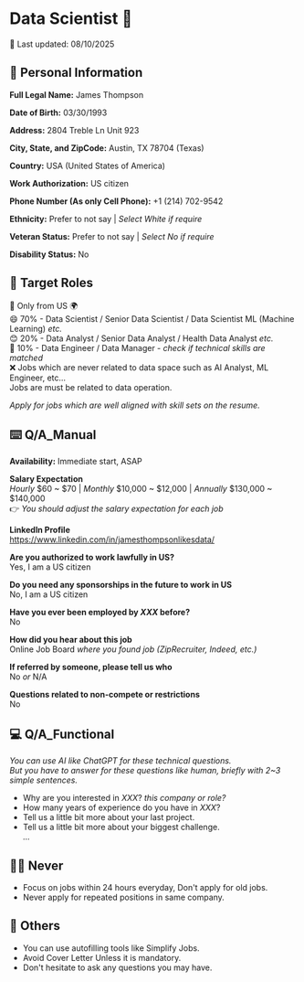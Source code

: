# Data Scientist 📃
📅 Last updated: 08/10/2025

## 👤 Personal Information

**Full Legal Name:** James Thompson

**Date of Birth:** 03/30/1993

**Address:** 2804 Treble Ln Unit 923

**City, State, and ZipCode:** Austin, TX 78704 (Texas)

**Country:** USA (United States of America)

**Work Authorization:** US citizen

**Phone Number (As only Cell Phone):** +1 (214) 702-9542

**Ethnicity:** Prefer to not say | *Select White if require*

**Veteran Status:** Prefer to not say | *Select No if require*

**Disability Status:** No


## 🎯 Target Roles

🫵 Only from US 🌍\
😄 70% - Data Scientist / Senior Data Scientist / Data Scientist ML (Machine Learning) *etc.*\
😊 20% - Data Analyst / Senior Data Analyst / Health Data Analyst *etc.*\
🙂 10% - Data Engineer / Data Manager - *check if technical skills are matched*\
❌ Jobs which are never related to data space such as AI Analyst, ML Engineer, etc...\
Jobs are must be related to data operation.

*Apply for jobs which are well aligned with skill sets on the resume.*


## ⌨️ Q/A_Manual

**Availability:** Immediate start, ASAP

**Salary Expectation**\
*Hourly* $60 ~ $70 | 
*Monthly* $10,000 ~ $12,000 | 
*Annually* $130,000 ~ $140,000\
👉 *You should adjust the salary expectation for each job*

**LinkedIn Profile**\
https://www.linkedin.com/in/jamesthompsonlikesdata/

**Are you authorized to work lawfully in US?**\
Yes, I am a US citizen

**Do you need any sponsorships  in the future to work in US**\
No, I am a US citizen

**Have you ever been employed by *XXX* before?**\
No

**How did you hear about this job**\
Online Job Board *where you found job (ZipRecruiter, Indeed, etc.)*

**If referred by someone, please tell us who**\
No *or* N/A

**Questions related to non-compete or restrictions**\
No

## 💻 Q/A_Functional
*You can use AI like ChatGPT for these technical questions.*\
*But you have to answer for these questions like human, briefly with 2~3 simple sentences.*
- Why are you interested in *XXX*? *this company or role?*
- How many years of experience do you have in *XXX*?
- Tell us a little bit more about your last project.
- Tell us a little bit more about your biggest challenge.\
*...*

## 🙅‍♂️ Never
- Focus on jobs within 24 hours everyday, Don't apply for old jobs.
- Never apply for repeated positions in same company.

## 💭 Others
- You can use autofilling tools like Simplify Jobs.
- Avoid Cover Letter Unless it is mandatory.
- Don't hesitate to ask any questions you may have.